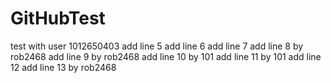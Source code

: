 GitHubTest
==========

test with user 1012650403
add line 5
add line 6
add line 7
add line 8 by rob2468
add line 9 by rob2468
add line 10 by 101
add line 11 by 101
add line 12
add line 13 by rob2468
